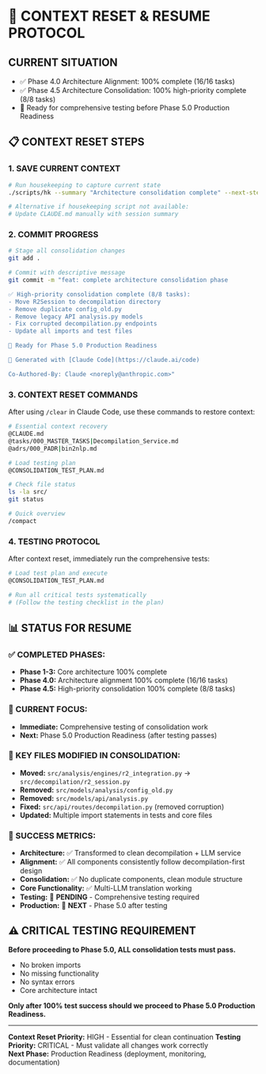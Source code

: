 # 🔄 **CONTEXT RESET & RESUME PROTOCOL**

## **CURRENT SITUATION**
- ✅ Phase 4.0 Architecture Alignment: 100% complete (16/16 tasks)
- ✅ Phase 4.5 Architecture Consolidation: 100% high-priority complete (8/8 tasks)  
- 🔄 Ready for comprehensive testing before Phase 5.0 Production Readiness

## **📋 CONTEXT RESET STEPS**

### **1. SAVE CURRENT CONTEXT**
```bash
# Run housekeeping to capture current state
./scripts/hk --summary "Architecture consolidation complete" --next-steps "Comprehensive testing then Phase 5.0"

# Alternative if housekeeping script not available:
# Update CLAUDE.md manually with session summary
```

### **2. COMMIT PROGRESS** 
```bash
# Stage all consolidation changes
git add .

# Commit with descriptive message
git commit -m "feat: complete architecture consolidation phase

✅ High-priority consolidation complete (8/8 tasks):
- Move R2Session to decompilation directory 
- Remove duplicate config_old.py
- Remove legacy API analysis.py models
- Fix corrupted decompilation.py endpoints
- Update all imports and test files

🎯 Ready for Phase 5.0 Production Readiness

🤖 Generated with [Claude Code](https://claude.ai/code)

Co-Authored-By: Claude <noreply@anthropic.com>"
```

### **3. CONTEXT RESET COMMANDS**
After using `/clear` in Claude Code, use these commands to restore context:

```bash
# Essential context recovery
@CLAUDE.md
@tasks/000_MASTER_TASKS|Decompilation_Service.md  
@adrs/000_PADR|bin2nlp.md

# Load testing plan
@CONSOLIDATION_TEST_PLAN.md

# Check file status
ls -la src/
git status

# Quick overview
/compact
```

### **4. TESTING PROTOCOL**
After context reset, immediately run the comprehensive tests:

```bash
# Load test plan and execute
@CONSOLIDATION_TEST_PLAN.md

# Run all critical tests systematically
# (Follow the testing checklist in the plan)
```

## **📊 STATUS FOR RESUME**

### **✅ COMPLETED PHASES:**
- **Phase 1-3:** Core architecture 100% complete
- **Phase 4.0:** Architecture alignment 100% complete (16/16 tasks)  
- **Phase 4.5:** High-priority consolidation 100% complete (8/8 tasks)

### **🔄 CURRENT FOCUS:**
- **Immediate:** Comprehensive testing of consolidation work
- **Next:** Phase 5.0 Production Readiness (after testing passes)

### **📁 KEY FILES MODIFIED IN CONSOLIDATION:**
- **Moved:** `src/analysis/engines/r2_integration.py` → `src/decompilation/r2_session.py`
- **Removed:** `src/models/analysis/config_old.py`  
- **Removed:** `src/models/api/analysis.py`
- **Fixed:** `src/api/routes/decompilation.py` (removed corruption)
- **Updated:** Multiple import statements in tests and core files

### **🎯 SUCCESS METRICS:**
- **Architecture:** ✅ Transformed to clean decompilation + LLM service
- **Alignment:** ✅ All components consistently follow decompilation-first design  
- **Consolidation:** ✅ No duplicate components, clean module structure
- **Core Functionality:** ✅ Multi-LLM translation working
- **Testing:** 🔄 **PENDING** - Comprehensive testing required
- **Production:** 🔄 **NEXT** - Phase 5.0 after testing

## **⚠️ CRITICAL TESTING REQUIREMENT**

**Before proceeding to Phase 5.0, ALL consolidation tests must pass.**
- No broken imports
- No missing functionality  
- No syntax errors
- Core architecture intact

**Only after 100% test success should we proceed to Phase 5.0 Production Readiness.**

---

**Context Reset Priority:** HIGH - Essential for clean continuation
**Testing Priority:** CRITICAL - Must validate all changes work correctly  
**Next Phase:** Production Readiness (deployment, monitoring, documentation)